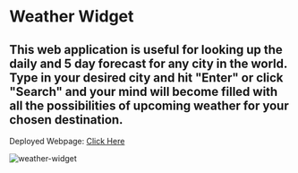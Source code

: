 # Weather Widget

## This web application is useful for looking up the daily and 5 day forecast for any city in the world. Type in your desired city and hit "Enter" or click "Search" and your mind will become filled with all the possibilities of upcoming weather for your chosen destination. 

Deployed Webpage: [Click Here](https://krchandler27.github.io/weather-widget/)

![weather-widget](https://user-images.githubusercontent.com/116527506/209480684-036d9e77-7dca-46a8-a301-315e55ad2e93.JPG)